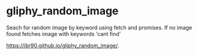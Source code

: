 # gliphy_random_image

Seach for random image by keyword using fetch and promises. If no image found fetches image with keywords 'cant find' 

https://jbr90.github.io/gliphy_random_image/.
